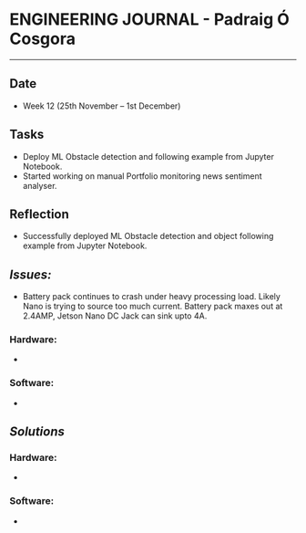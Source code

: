
# **ENGINEERING JOURNAL - Padraig Ó Cosgora**
----------------------------------------------------------------------

## **Date**
-	Week 12 (25th November – 1st December)

## **Tasks**
-	Deploy ML Obstacle detection and following example from Jupyter Notebook.
- Started working on manual Portfolio monitoring news sentiment analyser.

## **Reflection**
-	Successfully deployed ML Obstacle detection and object following example from Jupyter Notebook.


## **_Issues:_**
- Battery pack continues to crash under heavy processing load. Likely Nano is trying to source too much current. Battery pack maxes out at 2.4AMP, Jetson Nano DC Jack can sink upto 4A.

### **Hardware:**
-	

### **Software:**
-	

## **_Solutions_**

### **Hardware:**
-	


### **Software:**
-	
